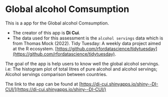 
# Global alcohol Comsumption

This is a app for the Global alcohol Comsumption. 

* The creator of this app is **Di Cui**.
* The data used for this assessment is the `alcohol servings` data which is from Thomas Mock (2022). Tidy Tuesday: A weekly data project aimed at the R ecosystem. [https://github.com/rfordatascience/tidytuesday](https://github.com/rfordatascience/tidytuesday). 

The goal of the app is help users to know well the global alcohol servings. i.e: The histogram plot of total litres of pure alcohol and alcohol servings;  Alcohol servings comparison between countries.

The link to the app can be found at [https://di-cui.shinyapps.io/shiny--DI-CUI/](https://di-cui.shinyapps.io/shiny--DI-CUI/)

